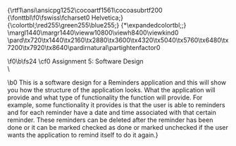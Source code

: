 {\rtf1\ansi\ansicpg1252\cocoartf1561\cocoasubrtf200
{\fonttbl\f0\fswiss\fcharset0 Helvetica;}
{\colortbl;\red255\green255\blue255;}
{\*\expandedcolortbl;;}
\margl1440\margr1440\vieww10800\viewh8400\viewkind0
\pard\tx720\tx1440\tx2160\tx2880\tx3600\tx4320\tx5040\tx5760\tx6480\tx7200\tx7920\tx8640\pardirnatural\partightenfactor0

\f0\b\fs24 \cf0 Assignment 5: Software Design\
\

\b0 This is a software design for a Reminders application and this will show you how the structure of the application looks. What the application will provide and what type of functionality the function will provide. For example, some functionality it provides is that the user is able to reminders and for each reminder have a date and time associated with that certain reminder. These reminders can be deleted after the reminder has been done or it can be marked checked as done or marked unchecked if the user wants the application to remind itself to do it again.}